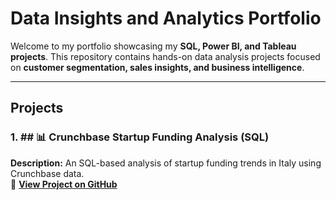 # Data Insights and Analytics Portfolio

Welcome to my portfolio showcasing my **SQL, Power BI, and Tableau projects**. This repository contains hands-on data analysis projects focused on **customer segmentation, sales insights, and business intelligence**.

---
##  Projects

### 1. ## 📊 Crunchbase Startup Funding Analysis (SQL)
**Description:** An SQL-based analysis of startup funding trends in Italy using Crunchbase data.  
🔗 **[View Project on GitHub](https://github.com/MariaElenaLasiu/Crunchbase-Funding-Analysis.git)**
